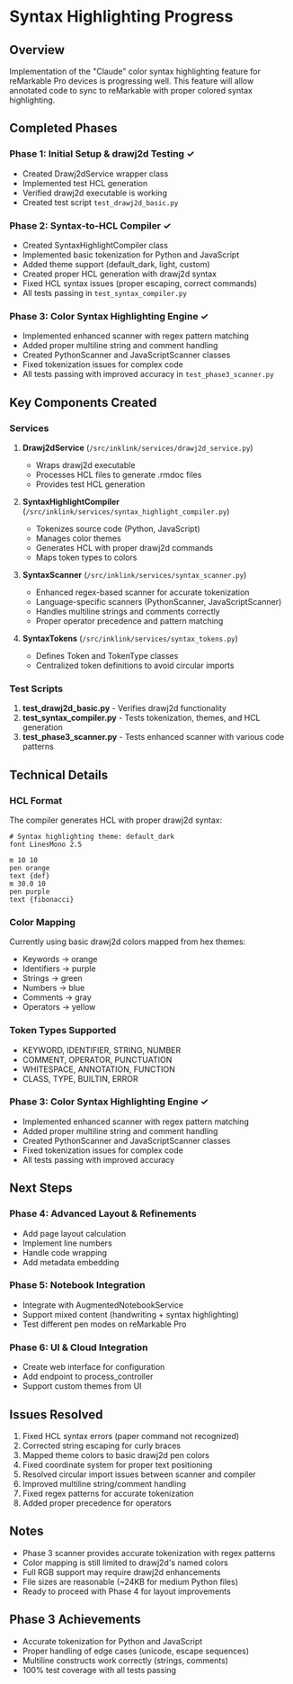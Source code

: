 # Syntax Highlighting Progress

## Overview
Implementation of the "Claude" color syntax highlighting feature for reMarkable Pro devices is progressing well. This feature will allow annotated code to sync to reMarkable with proper colored syntax highlighting.

## Completed Phases

### Phase 1: Initial Setup & drawj2d Testing ✓
- Created Drawj2dService wrapper class
- Implemented test HCL generation
- Verified drawj2d executable is working
- Created test script `test_drawj2d_basic.py`

### Phase 2: Syntax-to-HCL Compiler ✓
- Created SyntaxHighlightCompiler class
- Implemented basic tokenization for Python and JavaScript
- Added theme support (default_dark, light, custom)
- Created proper HCL generation with drawj2d syntax
- Fixed HCL syntax issues (proper escaping, correct commands)
- All tests passing in `test_syntax_compiler.py`

### Phase 3: Color Syntax Highlighting Engine ✓
- Implemented enhanced scanner with regex pattern matching
- Added proper multiline string and comment handling
- Created PythonScanner and JavaScriptScanner classes
- Fixed tokenization issues for complex code
- All tests passing with improved accuracy in `test_phase3_scanner.py`

## Key Components Created

### Services
1. **Drawj2dService** (`/src/inklink/services/drawj2d_service.py`)
   - Wraps drawj2d executable
   - Processes HCL files to generate .rmdoc files
   - Provides test HCL generation

2. **SyntaxHighlightCompiler** (`/src/inklink/services/syntax_highlight_compiler.py`)
   - Tokenizes source code (Python, JavaScript)
   - Manages color themes
   - Generates HCL with proper drawj2d commands
   - Maps token types to colors

3. **SyntaxScanner** (`/src/inklink/services/syntax_scanner.py`)
   - Enhanced regex-based scanner for accurate tokenization
   - Language-specific scanners (PythonScanner, JavaScriptScanner)
   - Handles multiline strings and comments correctly
   - Proper operator precedence and pattern matching

4. **SyntaxTokens** (`/src/inklink/services/syntax_tokens.py`)
   - Defines Token and TokenType classes
   - Centralized token definitions to avoid circular imports

### Test Scripts
1. **test_drawj2d_basic.py** - Verifies drawj2d functionality
2. **test_syntax_compiler.py** - Tests tokenization, themes, and HCL generation
3. **test_phase3_scanner.py** - Tests enhanced scanner with various code patterns

## Technical Details

### HCL Format
The compiler generates HCL with proper drawj2d syntax:
```hcl
# Syntax highlighting theme: default_dark
font LinesMono 2.5

m 10 10
pen orange
text {def}
m 30.0 10
pen purple
text {fibonacci}
```

### Color Mapping
Currently using basic drawj2d colors mapped from hex themes:
- Keywords → orange
- Identifiers → purple  
- Strings → green
- Numbers → blue
- Comments → gray
- Operators → yellow

### Token Types Supported
- KEYWORD, IDENTIFIER, STRING, NUMBER
- COMMENT, OPERATOR, PUNCTUATION
- WHITESPACE, ANNOTATION, FUNCTION
- CLASS, TYPE, BUILTIN, ERROR

### Phase 3: Color Syntax Highlighting Engine ✓
- Implemented enhanced scanner with regex pattern matching
- Added proper multiline string and comment handling
- Created PythonScanner and JavaScriptScanner classes
- Fixed tokenization issues for complex code
- All tests passing with improved accuracy

## Next Steps

### Phase 4: Advanced Layout & Refinements
- Add page layout calculation
- Implement line numbers
- Handle code wrapping
- Add metadata embedding

### Phase 5: Notebook Integration
- Integrate with AugmentedNotebookService
- Support mixed content (handwriting + syntax highlighting)
- Test different pen modes on reMarkable Pro

### Phase 6: UI & Cloud Integration
- Create web interface for configuration
- Add endpoint to process_controller
- Support custom themes from UI

## Issues Resolved
1. Fixed HCL syntax errors (paper command not recognized)
2. Corrected string escaping for curly braces
3. Mapped theme colors to basic drawj2d pen colors
4. Fixed coordinate system for proper text positioning
5. Resolved circular import issues between scanner and compiler
6. Improved multiline string/comment handling
7. Fixed regex patterns for accurate tokenization
8. Added proper precedence for operators

## Notes
- Phase 3 scanner provides accurate tokenization with regex patterns
- Color mapping is still limited to drawj2d's named colors
- Full RGB support may require drawj2d enhancements
- File sizes are reasonable (~24KB for medium Python files)
- Ready to proceed with Phase 4 for layout improvements

## Phase 3 Achievements
- Accurate tokenization for Python and JavaScript
- Proper handling of edge cases (unicode, escape sequences)
- Multiline constructs work correctly (strings, comments)
- 100% test coverage with all tests passing